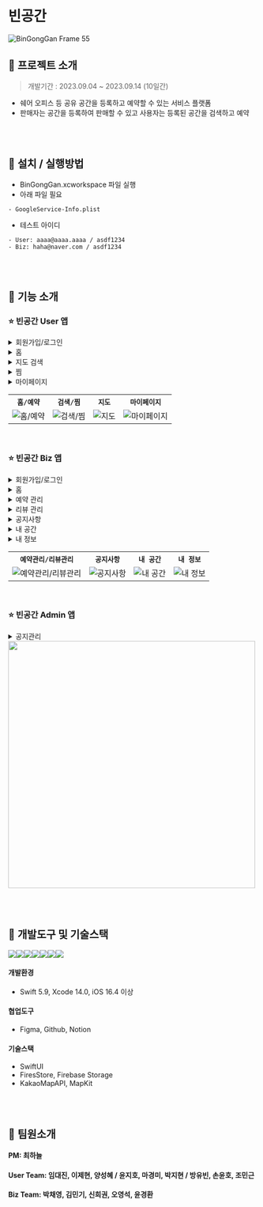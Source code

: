 # 빈공간
![BinGongGan Frame 55](https://github.com/APPSCHOOL3-iOS/project03-teamD/assets/74815957/5154e413-6e46-498a-b6e0-4507a627883f)


## 📌 프로젝트 소개
> 개발기간 : 2023.09.04 ~ 2023.09.14 (10일간)
- 쉐어 오피스 등 공유 공간을 등록하고 예약할 수 있는 서비스 플랫폼
- 판매자는 공간을 등록하여 판매할 수 있고 사용자는 등록된 공간을 검색하고 예약


<br/><br/>

## 📌 설치 / 실행방법
- BinGongGan.xcworkspace 파일 실행
- 아래 파일 필요
```plain
- GoogleService-Info.plist
```
- 테스트 아이디
```plain
- User: aaaa@aaaa.aaaa / asdf1234
- Biz: haha@naver.com / asdf1234
```


<br/><br/>

## 📌 기능 소개
### ⭐️ 빈공간 User 앱
<details>
<summary>회원가입/로그인</summary>
  
  - 이메일과 비밀번호를 입력하고 로그인 버튼을 누르면 홈 뷰로 넘어간다.
  - 데이터베이스에 없는 이메일 또는 비밀번호를 입력 하면 Alert로 로그인 실패 알림이 뜬다.
  - 회원가입 버튼을 누르면 회원가입 뷰로 넘어간다.
  - 회원가입 및 로그인은 Firebase Auth를 통해 인증할 수 있다.
  - 회원가입에 필요한 항목은 유효성 검사를 진행한다.
  - 이메일 중복검사를 통해 중복되지 않은 계정을 생성할 수 있다.
  - 휴대폰 번호를 입력한 후 본인 인증을 진행한다.(구현예정)
  - 로그인 정보는 앱 내에 저장되어 자동로그인을 할 수 있다.

</details>  


<details>
<summary>홈</summary>

- 내 주변을 검색하는 버튼을 통해 지도에서 공간들을 검색하러 이동할 수 있다.
- 공유오피스, 밴드룸, 스튜디오, 공유키친 4가지 카테로리를 선택해서 선택된 카테고리의 목록을 불러올 수 있다.
- 카테고리별로 정리된 공간들에서 지역을 선택해 필터링 해서 찾아볼 수 있다.
- 인기 플레이스에서 빈공간 플레이스의 인기 공간을 볼 수 있다.
- 랜덤 공간 추천을 사용하여 사용자들에게 다양한 공간의 정보를 보여준다.
- 이벤트 배너를 통해 광고 효과를 볼 수 있다.
- 공간을 선택해 클릭하게 되면 공간의 자세한 정보들을 볼 수 있다.
- 상세 정보에서 건물의 정보와 세부 룸의 정보를 확인하고 룸을 선택해 예약 신청을 할 수 있다.
- 공간에 전화 문의 할 수 있다. (실 기기만)
- 하트 버튼으로 공간을 찜 할 수 있다.
- 공간별로 사용자들이 등록한 리뷰를 확인 할 수 있다.
- 판매자가 등록한 공간의 공지사항을 확인 할 수 있다.
- 예약 신청시 선택한 방에 대한 정보가 간단하게 나타난다.
- 달력을 통해 예약할 날짜의 입실과 퇴실 날짜를 선택한다.
- 모든 필드를 채우지 않을 시 메세지창이 뜬다.
- 환불 사항을 꼭 확인 후 결제창으로 넘어갈 수 있다.
- 결제 확인 창에서 예약 내역을 확인할 수 있다.
  
</details>  


<details>
<summary>지도 검색</summary>

- 빈공간 앱은 공간명을 검색할 수 있을 뿐만 아니라 지도로도 검색할 수 있다.
- 오른 쪽 상단 < 뒤로 가기 버튼을 누르면 홈 뷰로 이동한다.
- 도로명 주소로 원하는 위치를 검색할 수 있다.(구현예정)
- 카테고리 버튼을 누를 시 카테고리 별로 리스트가 보이게 된다.
- 검색하게 되면 하단에 리스트들이 떠서 현재 예약 가능한 공간 목록을 볼 수 있다.
- 리스트 뿐만 아니라 지도 위에 핀을 누르게 되면 자세한 정보를 볼 수 있다.
- 하단 왼쪽에 현재 내 위치로 이동할 수 있는 버튼이 있다. (내 주변 검색 가능)

</details>  


<details>
<summary>찜</summary>  

- 공간들의 디테일 화면에서 하트 버튼을 토글하여 선택한 공간을 찜 하거나 취소 할 수 있다.
- 찜 한 공간들은 찜 탭에서 보여지게 된다.
- edit버튼으로 하트버튼을 토글하여 찜 목록에서 삭제 할 수 있다.

</details>  


<details>
<summary>마이페이지</summary>  
  
- 내정보에 대해 관리 할 수 있다.
  - 회원 정보를 수정할 수 있다.(닉네임,연락처,이름)
  - 계좌를 수정할 수 있다.(은행,계좌번호)
  - 계졍을 관리할 수 있다.(비밀번호 변경,회원탈퇴)
- 예약/리뷰 내역을 볼 수 있다.
  - 예약 내역을 볼 수 있다.(전체,예정,완료,취소)
  - 판매자에게 무통장 입금 후 승인을 기다려야 한다.(취소 가능)
  - 판매자가 승인하면 예약이 확정된다.(취소 가능)
  - 체크아웃 시간까지 별 다른 취소가 없으면 이용이 완료되어 리뷰를 작성할 수 있다.
  - 리뷰를 작성하면 이용이 완전 완료된다.
  - 상세보기를 누르면 예약 상세 화면이 나온다.
  - 리스트를 누르면 해당 공간뷰로 이동한다.
- 고객센터를 통해 문의를 할 수 있다.
  - 1:1 문의(상담원 연결,이메일 문의)를 할수있다.
  - 자주 묻는 FAQ로 볼 수 있다.
- 관리자가 등록한 앱 공지사항, 앱 정보를 볼 수 있다.
- 앱 설정(위치권한, 알림), 로그아웃을 할 수 있다.

</details>  

<table align="center">
  <tr>
    <th><code>홈/예약</code></th>
    <th><code>검색/찜</code></th>
    <th><code>지도</code></th>
    <th><code>마이페이지</code></th>
  </tr>
  <tr>
    <td><img src="https://github.com/APPSCHOOL3-iOS/project03-teamD/assets/74815957/752b10ff-90d7-4a59-8ee7-88ea9de9560f" alt="홈/예약">
    <td><img src="https://github.com/APPSCHOOL3-iOS/project03-teamD/assets/74815957/56731881-1a6b-4cbb-bdcc-03fca565b27c" alt="검색/찜"></td>
    <td><img src="https://github.com/APPSCHOOL3-iOS/project03-teamD/assets/74815957/64ad2c7a-23af-4d29-a64b-e1856231a16f" alt="지도"></td>
    <td><img src="https://github.com/APPSCHOOL3-iOS/project03-teamD/assets/74815957/bf681958-b073-4379-8993-44cf783de8cd" alt="마이페이지"></td>
  </tr>
</table>


<br/>

### ⭐️ 빈공간 Biz 앱
<details>
<summary>회원가입/로그인</summary>
  
- 이메일과 비밀번호를 입력하고 로그인 버튼을 누르면 홈 뷰로 넘어간다.
- 데이터베이스에 없는 이메일 또는 비밀번호를 입력 하면 Alert로 로그인 실패 알림이 뜬다.
- 회원가입 버튼을 누르면 회원가입 뷰로 넘어간다.
- 회원가입 및 로그인은 Firebase Auth를 통해 인증할 수 있다.
- 회원가입에 필요한 항목은 유효성 검사를 진행한다.
- 이메일 중복검사를 통해 중복되지 않은 계정을 생성할 수 있다.
- 휴대폰 번호를 입력한 후 본인 인증을 진행한다.(구현예정)
- 로그인 정보는 앱 내에 저장되어 자동로그인을 할 수 있다.
  
</details>


<details>
<summary>홈</summary>
  
- 전체 메뉴를 통해 판매자용 앱에서 제공하는 주요 기능 6가지에 접근할 수 있다.
- 판매자가 소유한 대여 공간에 새롭게 들어온 예약을 바로 확인 및 승인할 수 있다.
  
</details>


<details>
<summary>예약 관리</summary>
  
- 달력을 통해 전체적인 예약 현황과 날짜별 예약 내역에 대해 확인할 수 있다.
- 예약이 있는 날짜에는 날짜 위에 동그란 표시가 생기고, 날짜 아래에 예약 건수가 표시된다.
- 대기, 취소, 확정 내역을 분리하여 확인 및 관리할 수 있다.
  
</details>


<details>
<summary>리뷰 관리</summary>
  
- 판매자가 소유한 대여 공간별 리뷰를 확인할 수 있다.
- 리뷰에 최대 1개의 댓글을 작성할 수 있다.
- 부적절한 리뷰에 대해서는 적절한 신고 사유를 선택하여 신고 가능하다.
  
</details>


<details>
<summary>공지사항</summary>
  
- 판매자가 소유한 대여 공간별 공지사항을 관리할 수 있다.
- 공지를 특정 공간에만 올릴지, 소유한 전체 공간에 올릴지 선택할 수 있다.
  
</details>


<details>
<summary>내 공간</summary>
  
- 판매자의 정보가 명함 형식으로 나타난다.
- 공간 등록을 하지 않은 경우, 공간 등록을 위한 버튼이 하단에 나타난다.
  - 공간 이름, 공간 카테고리(쉐어오피스, 밴드룸, 스튜디오, 키친룸)을 입력 및 선택할 수 있다.
  - 주소 검색이 가능하며 검색한 주소 결과를 지도에 표시한다.
  - 공간 사진 등록과 공간 시설 선택, 공간 정보 입력이 가능하다.
- 공간 등록을 한 경우, 세부 공간을 등록 및 관리할 수 있는 스크롤 뷰가 나타난다.
  
</details>


<details>
<summary>내 정보</summary>
  
- 회원가입시 등록한 판매자의 정보를 확인할 수 있다.
- 전화번호, 계좌번호를 수정할 수 있다.
- 로그아웃과 회원탈퇴가 가능하다.
  
</details>

<table align="center">
  <tr>
    <th><code>예약관리/리뷰관리</code></th>
    <th><code>공지사항</code></th>
    <th><code>내 공간</code></th>
    <th><code>내 정보</code></th>
  </tr>
  <tr>
    <td><img src="https://github.com/APPSCHOOL3-iOS/project03-teamD/assets/74815957/f34c1ee7-3bba-436c-b8e4-d2ed137aded3" alt="예약관리/리뷰관리">
    <td><img src="https://github.com/APPSCHOOL3-iOS/project03-teamD/assets/74815957/4711d4a9-b00d-479d-a0ab-b48852366239" alt="공지사항"></td>
    <td><img src="https://github.com/APPSCHOOL3-iOS/project03-teamD/assets/74815957/1bdc61bb-8ded-4f01-842f-7db0bbc4ff25" alt="내 공간"></td>
    <td><img src="https://github.com/APPSCHOOL3-iOS/project03-teamD/assets/74815957/48cd2b0b-feba-47bc-8daa-e210c20cd5ff" alt="내 정보"></td>
</td>
</table>



<br/>

### ⭐️ 빈공간 Admin 앱
<details>
<summary>공지관리</summary>
  
- 앱에 대한 공지(공지, 업데이트, 장애, 기타)를 작성할 수 있다.
- 사용자와 판매자 계정을 확인하고 관리할 수 있다.
- 판매자가 등록한 공간을 확인하고 관리할 수 있다.
- 사용자와 판매자가 작성한 댓글과 답글을 확인할 수 있다.
- 신고된 댓글을 확인하고 관리할 수 있다.

</details>
<img src="https://github.com/APPSCHOOL3-iOS/project03-teamD/assets/74815957/0c880ab5-c0ce-4374-9386-d3c1d85f0710" width="500">




<br/><br/>

## 📌 개발도구 및 기술스택
<img src="https://img.shields.io/badge/swift-F05138?style=for-the-badge&logo=swift&logoColor=white"><img src="https://img.shields.io/badge/xcode-147EFB?style=for-the-badge&logo=xcode&logoColor=white"><img src="https://img.shields.io/badge/figma-F24E1E?style=for-the-badge&logo=figma&logoColor=white"><img src="https://img.shields.io/badge/github-181717?style=for-the-badge&logo=github&logoColor=white"><img src="https://img.shields.io/badge/Notion-000000?style=for-the-badge&logo=notion&logoColor=black"><img src="https://img.shields.io/badge/SwiftUI-0070FD?style=for-the-badge&logo=swift&logoColor=black"><img src="https://img.shields.io/badge/firebase-FFCA28?style=for-the-badge&logo=firebase&logoColor=white">

#### 개발환경
- Swift 5.9, Xcode 14.0, iOS 16.4 이상
#### 협업도구 
- Figma, Github, Notion
#### 기술스택
- SwiftUI
- FiresStore, Firebase Storage
- KakaoMapAPI, MapKit







<br/><br/>

## 📌 팀원소개
#### PM: 최하늘
#### User Team: 임대진, 이제현, 양성혜 / 윤지호, 마경미, 박지현 / 방유빈, 손윤호, 조민근
#### Biz Team: 박채영, 김민기, 신희권, 오영석, 윤경환



